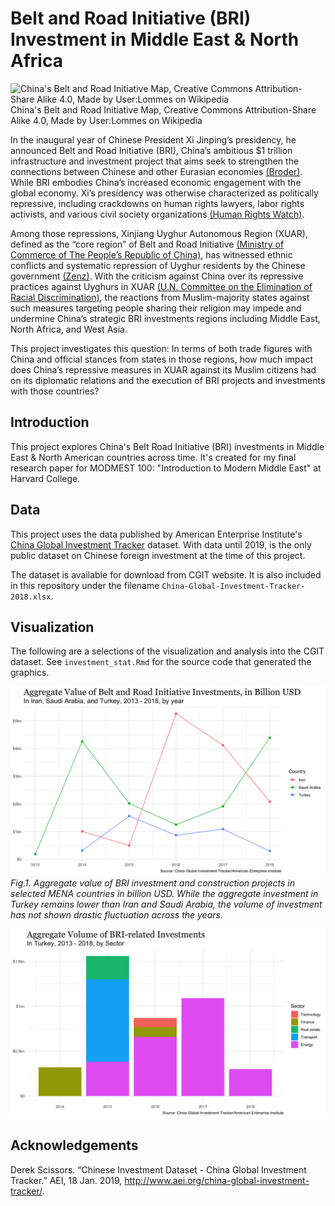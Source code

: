 # Belt and Road Initiative (BRI) Investment in Middle East & North Africa

![China's Belt and Road Initiative Map, Creative Commons Attribution-Share Alike 4.0, Made by User:Lommes on Wikipedia ](https://upload.wikimedia.org/wikipedia/commons/thumb/c/cb/One-belt-one-road.svg/2000px-One-belt-one-road.svg.png)
China's Belt and Road Initiative Map, Creative Commons Attribution-Share Alike 4.0, Made by User:Lommes on Wikipedia

In the inaugural year of Chinese President Xi Jinping’s presidency, he announced Belt and Road Initiative (BRI), China’s ambitious $1 trillion infrastructure and investment project that aims seek to strengthen the connections between Chinese and other Eurasian economies [(Broder)](http://library.cqpress.com/cqresearcher/cqresrre2019012500). While BRI embodies China’s increased economic engagement with the global economy. Xi’s presidency was otherwise characterized as politically repressive, including crackdowns on human rights lawyers, labor rights activists, and various civil society organizations [(Human Rights Watch)](https://www.hrw.org/news/2019/01/17/china-xi-doubles-down-repression). 

Among those repressions, Xinjiang Uyghur Autonomous Region (XUAR), defined as the “core region” of Belt and Road Initiative [(Ministry of Commerce of The People’s Republic of China)](http://www.mofcom.gov.cn/article/i/dxfw/jlyd/201601/20160101243342.shtml), has witnessed ethnic conflicts and systematic repression of Uyghur residents by the Chinese government [(Zenz)](https://www.tandfonline.com/doi/full/10.1080/02634937.2018.1507997). With the criticism against China over its repressive practices against Uyghurs in XUAR [(U.N. Committee on the Elimination of Racial Discrimination)](https://www.ohchr.org/en/NewsEvents/Pages/DisplayNews.aspx?NewsID=23452&LangID=E), the reactions from Muslim-majority states against such measures targeting people sharing their religion may impede and undermine China’s strategic BRI investments regions including Middle East, North Africa, and West Asia. 

This project investigates this question: In terms of both trade figures with China and official stances from states in those regions, how much impact does China’s repressive measures in XUAR against its Muslim citizens had on its diplomatic relations and the execution of BRI projects and investments with those countries?

## Introduction
This project explores China's Belt Road Initiative (BRI) investments in Middle East &amp; North American countries across time. It's created for my final research paper for MODMEST 100: "Introduction to Modern Middle East" at Harvard College.

## Data

This project uses the data published by American Enterprise Institute's [China Global Investment Tracker](http://www.aei.org/china-global-investment-tracker/) dataset. With data until 2019, is the only public dataset on Chinese foreign investment at the time of this project.

The dataset is available for download from CGIT website. It is also included in this repository under the filename `China-Global-Investment-Tracker-2018.xlsx`.

## Visualization

The following are a selections of the visualization and analysis into the CGIT dataset. See `investment_stat.Rmd` for the source code that generated the graphics.

![*Fig.1. Aggregate value of BRI investment and construction projects in selected MENA countries in billion USD. While the aggregate investment in Turkey remains lower than Iran and Saudi Arabia, the volume of investment has not shown drastic fluctuation across the years.*](bri_investment_trend_select_countries.png)
*Fig.1. Aggregate value of BRI investment and construction projects in selected MENA countries in billion USD. While the aggregate investment in Turkey remains lower than Iran and Saudi Arabia, the volume of investment has not shown drastic fluctuation across the years.*

![*Fig.2. Fig 3. Aggregate value of BRI investments and construction projects in Turkey across sectors. While total volume fluctuates, investments in energy persists through time.*](turkey_by_sector.png)

## Acknowledgements

Derek Scissors. “Chinese Investment Dataset - China Global Investment Tracker.” AEI, 18 Jan. 2019, http://www.aei.org/china-global-investment-tracker/.